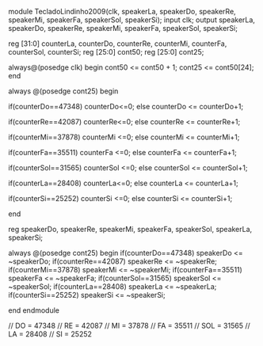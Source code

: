 module TecladoLindinho2009(clk, speakerLa, speakerDo, speakerRe, speakerMi, speakerFa, speakerSol, speakerSi);
input clk; 
output speakerLa, speakerDo, speakerRe, speakerMi, speakerFa, speakerSol, speakerSi; 

reg [31:0] counterLa, counterDo, counterRe, counterMi, counterFa, counterSol, counterSi;
reg [25:0] cont50;
reg [25:0] cont25;

always@(posedge clk)
begin
cont50 <= cont50 + 1;
cont25 <= cont50[24];
end


always @(posedge cont25)
begin

if(counterDo==47348) counterDo<=0;
else counterDo <= counterDo+1;

if(counterRe==42087) counterRe<=0;
else counterRe <= counterRe+1;

if(counterMi==37878) counterMi <=0;
else counterMi <= counterMi+1;

if(counterFa==35511) counterFa <=0;
else counterFa <= counterFa+1;

if(counterSol==31565) counterSol <=0;
else counterSol <= counterSol+1;

if(counterLa==28408) counterLa<=0;
else counterLa <= counterLa+1;

if(counterSi==25252) counterSi <=0;
else counterSi <= counterSi+1;

end
    
reg speakerDo, speakerRe, speakerMi, speakerFa, speakerSol, speakerLa, speakerSi;

always @(posedge cont25)
begin
if(counterDo==47348) speakerDo <= ~speakerDo;
if(counterRe==42087) speakerRe <= ~speakerRe;
if(counterMi==37878) speakerMi <= ~speakerMi;
if(counterFa==35511) speakerFa <= ~speakerFa;
if(counterSol==31565) speakerSol <= ~speakerSol;
if(counterLa==28408) speakerLa <= ~speakerLa;
if(counterSi==25252) speakerSi <= ~speakerSi;

end 
endmodule

// DO = 47348 // RE = 42087 // MI = 37878 // FA = 35511 // SOL = 31565 // LA = 28408 // SI = 25252

